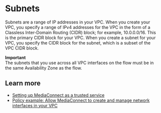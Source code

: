 # Subnets<a name="hp-vpc-subnets"></a>

Subnets are a range of IP addresses in your VPC\. When you create your VPC, you specify a range of IPv4 addresses for the VPC in the form of a Classless Inter\-Domain Routing \(CIDR\) block; for example, 10\.0\.0\.0/16\. This is the primary CIDR block for your VPC\. When you create a subnet for your VPC, you specify the CIDR block for the subnet, which is a subset of the VPC CIDR block\.

**Important**  
The subnets that you use across all VPC interfaces on the flow must be in the same Availability Zone as the flow\.

## Learn more<a name="hp-vpc-subnets-learn"></a>
+ [Setting up MediaConnect as a trusted service](https://docs.aws.amazon.com/mediaconnect/latest/ug/security-iam-trusted-entity.html?icmpid=docs_mediaconnect_help_panel_hp-vpc-role)
+ [Policy example: Allow MediaConnect to create and manage network interfaces in your VPC](https://docs.aws.amazon.com/mediaconnect/latest/ug/security_iam_resource-based-policy-examples.html?icmpid=docs_mediaconnect_help_panel_hp-create-flow#iam-policy-examples-for-mediaconnect-vpc)